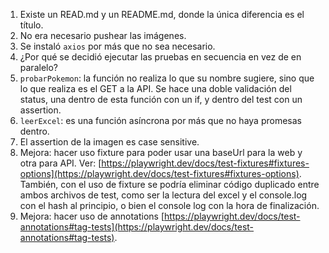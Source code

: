 1. Existe un READ.md y un README.md, donde la única diferencia es el título.
2. No era necesario pushear las imágenes.
3. Se instaló `axios` por más que no sea necesario.
4. ¿Por qué se decidió ejecutar las pruebas en secuencia en vez de en paralelo?
5. `probarPokemon`: la función no realiza lo que su nombre sugiere, sino que lo que realiza es el GET a la API. Se hace una doble validación del status, una dentro de esta función con un if, y dentro del test con un assertion.
6. `leerExcel`: es una función asíncrona por más que no haya promesas dentro.
7. El assertion de la imagen es case sensitive.
8. Mejora: hacer uso fixture para poder usar una baseUrl para la web y otra para API. Ver: [https://playwright.dev/docs/test-fixtures#fixtures-options](https://playwright.dev/docs/test-fixtures#fixtures-options). También, con el uso de fixture se podría eliminar código duplicado entre ambos archivos de test, como ser la lectura del excel y el console.log con el hash al principio, o bien el console log con la hora de finalización.
9. Mejora: hacer uso de annotations [https://playwright.dev/docs/test-annotations#tag-tests](https://playwright.dev/docs/test-annotations#tag-tests).
